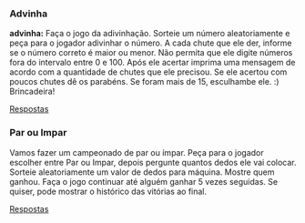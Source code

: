 ### Advinha
**advinha:** Faça o jogo da adivinhação. Sorteie um número aleatoriamente e peça para o jogador adivinhar o número. A cada chute que ele der, informe se o número correto é maior ou menor. Não permita que ele digite números fora do intervalo entre 0 e 100. Após ele acertar imprima uma mensagem de acordo com a quantidade de chutes que ele precisou. Se ele acertou com poucos chutes dê os parabéns. Se foram mais de 15, esculhambe ele. :) Brincadeira!

[Respostas](00_joguinhos/adivinha.md)

### Par ou Impar
Vamos fazer um campeonado de par ou ímpar. Peça para o jogador escolher entre Par ou Impar, depois pergunte quantos dedos ele vai colocar. Sorteie aleatoriamente um valor de dedos para máquina. Mostre quem ganhou. Faça o jogo continuar até alguém ganhar 5 vezes seguidas. Se quiser, pode mostrar o histórico das vitórias ao final.


[Respostas](00_joguinhos/par_impar.md)
